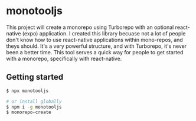# monotooljs
This project will create a monorepo using Turborepo with an optional react-native (expo) application. I created this library becuase not a lot of people don't know how to use react-native applications within mono-repos, and theys should. It's a very powerful structure, and with Turborepo, it's never been a better time. This tool serves a quick way for people to get started with a monorepo, specifically with react-native.


## Getting started

```sh
$ npx monotooljs

# or install globally
$ npm i -g monotooljs
$ monorepo-create
```

